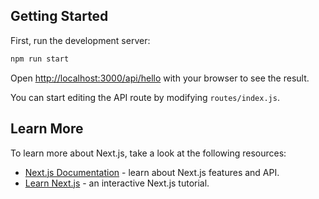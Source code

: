## Getting Started

First, run the development server:

```bash
npm run start
```

Open [http://localhost:3000/api/hello](http://localhost:3000) with your browser to see the result.

You can start editing the API route by modifying `routes/index.js`.

## Learn More

To learn more about Next.js, take a look at the following resources:

- [Next.js Documentation](https://nextjs.org/docs) - learn about Next.js features and API.
- [Learn Next.js](https://nextjs.org/learn) - an interactive Next.js tutorial.
